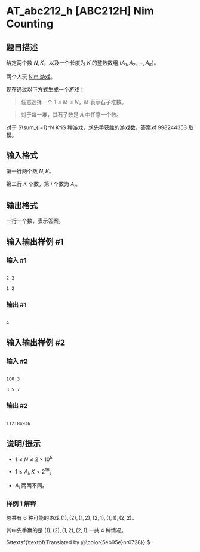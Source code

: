 # AT_abc212_h [ABC212H] Nim Counting

## 题目描述

给定两个数 $N,K$，以及一个长度为 $K$ 的整数数组 $(A_1,A_2,\cdots, A_K)$。

两个人玩 [Nim 游戏](https://www.luogu.com.cn/problem/P2197)。

现在通过以下方式生成一个游戏：

> 任意选择一个 $1\le M\le N$，$M$ 表示石子堆数。
> 
> 对于每一堆，其石子数是 $A$ 中任意一个数。

对于 $\sum_{i=1}^N K^i$ 种游戏，求先手获胜的游戏数，答案对 $998244353$ 取模。

## 输入格式

第一行两个数 $N,K$。

第二行 $K$ 个数，第 $i$ 个数为 $A_i$。

## 输出格式

一行一个数，表示答案。

## 输入输出样例 #1

### 输入 #1

```
2 2
1 2
```

### 输出 #1

```
4
```

## 输入输出样例 #2

### 输入 #2

```
100 3
3 5 7
```

### 输出 #2

```
112184936
```

## 说明/提示

- $1\le N\le 2\times 10^5$

- $1\le A_i,K<2^{16}$。

- $A_i$ 两两不同。

### 样例 $1$ 解释

总共有 $6$ 种可能的游戏 $(1),(2),(1,2),(2,1),(1,1),(2,2)$。

其中先手赢的是 $(1),(2),(1,2),(2,1)$,一共 $4$ 种情况。


$\textsf{\textbf{Translated by @\color{5eb95e}nr0728}}.$